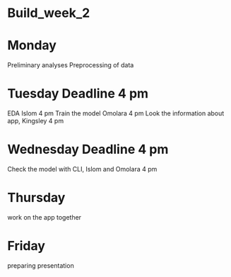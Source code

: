 # Build_week_2

# Monday 
Preliminary analyses
Preprocessing of data 

# Tuesday Deadline 4 pm
EDA Islom 4 pm
Train the model Omolara 4 pm
Look  the information about app, Kingsley 4 pm

# Wednesday Deadline 4 pm
Check the model with CLI, Islom and Omolara 4 pm



# Thursday
work on the app together

# Friday
 preparing presentation
